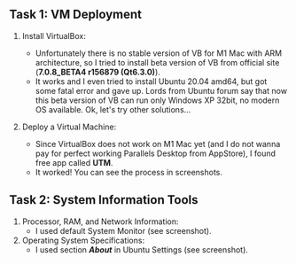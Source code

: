 ## Task 1: VM Deployment

1. Install VirtualBox:
   - Unfortunately there is no stable version of VB for M1 Mac with ARM architecture, so I tried to install beta version of VB from official site (**7.0.8_BETA4 r156879 (Qt6.3.0)**).
   - It works and I even tried to install Ubuntu 20.04 amd64, but got some fatal error and gave up. Lords from Ubuntu forum say that now this beta version of VB can run only Windows XP 32bit, no modern OS available. Ok, let's try other solutions...

2. Deploy a Virtual Machine:
   - Since VirtualBox does not work on M1 Mac yet (and I do not wanna pay for perfect working Parallels Desktop from AppStore), I found free app called **UTM**.
   - It worked! You can see the process in screenshots.

## Task 2: System Information Tools

1. Processor, RAM, and Network Information:
   - I used default System Monitor (see screenshot).
2. Operating System Specifications:
   - I used section ***About*** in Ubuntu Settings (see screenshot).